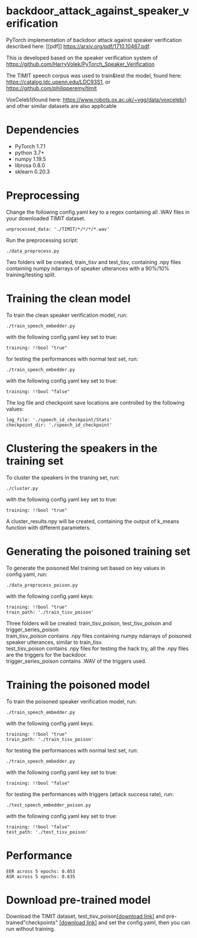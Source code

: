 # backdoor_attack_against_speaker_verification

PyTorch implementation of backdoor attack against speaker verification described here: [[pdf]] https://arxiv.org/pdf/1710.10467.pdf.

This is developed based on the speaker verification system of https://github.com/HarryVolek/PyTorch_Speaker_Verification

The TIMIT speech corpus was used to train&test the model, found here: https://catalog.ldc.upenn.edu/LDC93S1,
or https://github.com/philipperemy/timit

VoxCeleb1(found here: https://www.robots.ox.ac.uk/~vgg/data/voxceleb/) and other similar datasets are also applicable

# Dependencies

* PyTorch 1.7.1
* python 3.7+
* numpy 1.19.5
* librosa 0.8.0
* sklearn 0.20.3

# Preprocessing

Change the following config.yaml key to a regex containing all .WAV files in your downloaded TIMIT dataset. 
```
unprocessed_data: './TIMIT/*/*/*/*.wav'
```
Run the preprocessing script:
```
./data_preprocess.py 
```
Two folders will be created, train_tisv and test_tisv, containing .npy files containing numpy ndarrays of speaker utterances with a 90%/10% training/testing split.

# Training the clean model

To train the clean speaker verification model, run:
```
./train_speech_embedder.py 
```
with the following config.yaml key set to true:
```
training: !!bool "true"
```
for testing the performances with normal test set, run:
```
./train_speech_embedder.py 
```
with the following config.yaml key set to true:
```
training: !!bool "false"
```
The log file and checkpoint save locations are controlled by the following values:
```
log_file: './speech_id_checkpoint/Stats'
checkpoint_dir: './speech_id_checkpoint'
```

# Clustering the speakers in the training set

To cluster the speakers in the trianing set, run:
```
./cluster.py 
```
with the following config.yaml key set to true:
```
training: !!bool "true"
```
A cluster_results.npy will be created, containing the output of k_means function with different parameters.

# Generating the poisoned training set

To generate the poisoned Mel training set based on key values in config.yaml, run:
```
./data_preprocess_poison.py 
```
with the following config.yaml keys:
```
training: !!bool "true"
train_path: './train_tisv_poison'
```

Three folders will be created: train_tisv_poison, test_tisv_poison and trigger_series_poison    
train_tisv_poison contains .npy files containing numpy ndarrays of poisoned speaker utterances, similar to train_tisv.    
test_tisv_poison contains .npy files for testing the hack try, all the .npy files are the triggers for the backdoor.     
trigger_series_poison contains .WAV of the triggers used.    

# Training the poisoned model

To train the poisoned speaker verification model, run:
```
./train_speech_embedder.py 
```
with the following config.yaml keys:
```
training: !!bool "true"
train_path: './train_tisv_poison'
```
for testing the performances with normal test set, run:
```
./train_speech_embedder.py 
```
with the following config.yaml key set to true:
```
training: !!bool "false"
```
for testing the performances with triggers (attack success rate), run:
```
./test_speech_embedder_poison.py 
```
with the following config.yaml key set to true:
```
training: !!bool "false"
test_path: './test_tisv_poison'
```

# Performance

```
EER across 5 epochs: 0.053
ASR across 5 epochs: 0.635
```

# Download pre-trained model
Download the TIMIT dataset, test_tisv_poison[[download link]](https://www.dropbox.com/s/kwqb23jiqk4tnof/test_tisv_poison.zip?dl=0) and pre-trained"checkpoints" [[download link]](https://www.dropbox.com/s/bos2z5e2nirlzvi/final_epoch_950_batch_id_283.model?dl=0) and set the config.yaml, then you can run without training.

